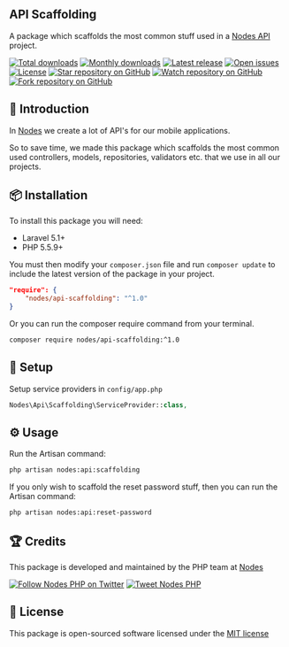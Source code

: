 ## API Scaffolding

A package which scaffolds the most common stuff used in a [Nodes API](http://nodesagency.com) project.

[![Total downloads](https://img.shields.io/packagist/dt/nodes/api-scaffolding.svg)](https://packagist.org/packages/nodes/api-scaffolding)
[![Monthly downloads](https://img.shields.io/packagist/dm/nodes/api-scaffolding.svg)](https://packagist.org/packages/nodes/api-scaffolding)
[![Latest release](https://img.shields.io/packagist/v/nodes/api-scaffolding.svg)](https://packagist.org/packages/nodes/api-scaffolding)
[![Open issues](https://img.shields.io/github/issues/nodes-php/api-scaffolding.svg)](https://github.com/nodes-php/api-scaffolding/issues)
[![License](https://img.shields.io/packagist/l/nodes/api-scaffolding.svg)](https://packagist.org/packages/nodes/api-scaffolding)
[![Star repository on GitHub](https://img.shields.io/github/stars/nodes-php/api-scaffolding.svg?style=social&label=Star)](https://github.com/nodes-php/api-scaffolding/stargazers)
[![Watch repository on GitHub](https://img.shields.io/github/watchers/nodes-php/api-scaffolding.svg?style=social&label=Watch)](https://github.com/nodes-php/api-scaffolding/watchers)
[![Fork repository on GitHub](https://img.shields.io/github/forks/nodes-php/api-scaffolding.svg?style=social&label=Fork)](https://github.com/nodes-php/api-scaffolding/network)

## 📝 Introduction

In [Nodes](http://nodesagency.com) we create a lot of API's for our mobile applications.

So to save time, we made this package which scaffolds the most common used controllers, models, repositories, validators etc. that we use in all our projects.

## 📦 Installation

To install this package you will need:

* Laravel 5.1+
* PHP 5.5.9+

You must then modify your `composer.json` file and run `composer update` to include the latest version of the package in your project.

```json
"require": {
    "nodes/api-scaffolding": "^1.0"
}
```

Or you can run the composer require command from your terminal.

```bash
composer require nodes/api-scaffolding:^1.0
```

## 🔧 Setup

Setup service providers in `config/app.php`

```php
Nodes\Api\Scaffolding\ServiceProvider::class,
```


## ⚙ Usage

Run the Artisan command:
```bash
php artisan nodes:api:scaffolding
```

If you only wish to scaffold the reset password stuff, then you can run the Artisan command:
```bash
php artisan nodes:api:reset-password
```

## 🏆 Credits

This package is developed and maintained by the PHP team at [Nodes](http://nodesagency.com)

[![Follow Nodes PHP on Twitter](https://img.shields.io/twitter/follow/nodesphp.svg?style=social)](https://twitter.com/nodesphp) [![Tweet Nodes PHP](https://img.shields.io/twitter/url/http/nodesphp.svg?style=social)](https://twitter.com/nodesphp)

## 📄 License

This package is open-sourced software licensed under the [MIT license](http://opensource.org/licenses/MIT)